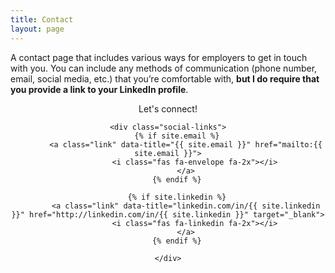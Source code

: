 ```yaml
---
title: Contact
layout: page
---
```


<link rel="stylesheet" href="https://use.fontawesome.com/releases/v5.2.0/css/all.css" integrity="sha384-hWVjflwFxL6sNzntih27bfxkr27PmbbK/iSvJ+a4+0owXq79v+lsFkW54bOGbiDQ" crossorigin="anonymous">


A contact page that includes various ways for employers to get in touch with you. You can include any methods of communication (phone number, email, social media, etc.) that you’re comfortable with, <b>but I do require that you provide a link to your LinkedIn profile</b>.

<center>
	<p>Let's connect!</p>

	<div class="social-links">
	    {% if site.email %}
	        <a class="link" data-title="{{ site.email }}" href="mailto:{{ site.email }}">
	            <i class="fas fa-envelope fa-2x"></i>
	        </a>
	    {% endif %}

	    {% if site.linkedin %}
	        <a class="link" data-title="linkedin.com/in/{{ site.linkedin }}" href="http://linkedin.com/in/{{ site.linkedin }}" target="_blank">
	            <i class="fas fa-linkedin fa-2x"></i>
	        </a>
	    {% endif %}

	</div>
</center>
